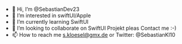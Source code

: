 - 👋 Hi, I’m @SebastianDev23
- 👀 I’m interested in swiftUI/Apple 
- 🌱 I’m currently learning SwiftUI
- 💞️ I’m looking to collaborate on SwiftUI Projekt pleas Contact me :-)
- 📫 How to reach me s.kloesel@gmx.de or Twitter: @SebastianKl10

<!---
SebastianDev23/SebastianDev23 is a ✨ special ✨ repository because its `README.md` (this file) appears on your GitHub profile.
You can click the Preview link to take a look at your changes.
--->
